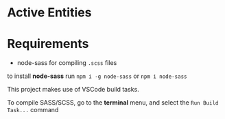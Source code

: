 # Active Entities

# Requirements

-   node-sass for compiling `.scss` files

to install **node-sass** run `npm i -g node-sass` or `npm i node-sass`

This project makes use of VSCode build tasks.

To compile SASS/SCSS, go to the **terminal** menu, and select the `Run Build Task...` command
